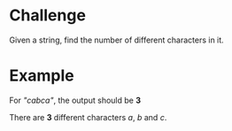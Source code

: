 # Challenge
Given a string, find the number of different characters in it.

# Example
For *"cabca"*, the output should be **3**

There are **3** different characters *a*, *b* and *c*.
